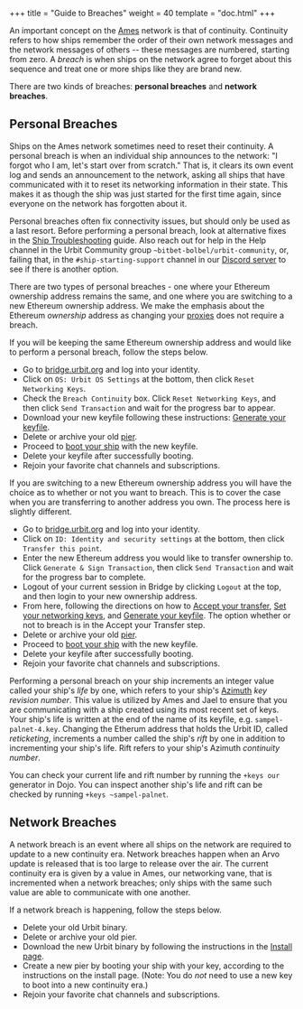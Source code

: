 +++
title = "Guide to Breaches"
weight = 40
template = "doc.html"
+++

An important concept on the [Ames](@/docs/arvo/ames/ames.md) network is that of continuity. Continuity refers to how ships remember the order of their own network messages and the network messages of others -- these messages are numbered, starting from zero. A _breach_ is when ships on the network agree to forget about this sequence and treat one or more ships like they are brand new.

There are two kinds of breaches: **personal breaches** and **network breaches**.

## Personal Breaches

Ships on the Ames network sometimes need to reset their continuity. A personal breach is when an individual ship announces to the network: "I forgot who I am, let's start over from scratch." That is, it clears its own event log and sends an announcement to the network, asking all ships that have communicated with it to reset its networking information in their state. This makes it as though the ship was just started for the first time again, since everyone on the network has forgotten about it.

Personal breaches often fix connectivity issues, but should only be used as a
last resort. Before performing a personal breach, look at alternative fixes in
the [Ship Troubleshooting](../ship-troubleshooting) guide. Also reach out for
help in the Help channel in the Urbit Community group
`~bitbet-bolbel/urbit-community`, or, failing that, in the
`#ship-starting-support` channel in our [Discord
server](https://discord.gg/n9xhMdz) to see if there is another option.

There are two types of personal breaches - one where your Ethereum ownership address
remains the same, and one where you are switching to a new Ethereum ownership
address. We make the emphasis about the Ethereum _ownership_ address as
changing your [proxies](@/docs/glossary/proxies.md) does not require a breach.

If you will be keeping the same Ethereum ownership address and would like to perform a
personal breach, follow the steps below.

- Go to [bridge.urbit.org](https://bridge.urbit.org) and log into your identity.
- Click on `OS: Urbit OS Settings` at the bottom, then click `Reset Networking Keys`.
- Check the `Breach Continuity` box. Click `Reset Networking Keys`, and then click `Send Transaction` and wait for the progress bar to appear.
- Download your new keyfile following these instructions: [Generate your
  keyfile](@/using/id/using-bridge.md#generate-your-keyfile).
- Delete or archive your old [pier](@/docs/glossary/pier.md).
- Proceed to [boot your ship](@/getting-started.md#boot-your-planet) with the new keyfile.
- Delete your keyfile after successfully booting.
- Rejoin your favorite chat channels and subscriptions.

If you are switching to a new Ethereum ownership address you will have the
choice as to whether or not you want to breach. This is to cover the case when
you are transferring to another address you own. The process here is slightly different.

- Go to [bridge.urbit.org](https://bridge.urbit.org) and log into your identity.
- Click on `ID: Identity and security settings` at the bottom, then click
  `Transfer this point`.
- Enter the new Ethereum address you would like to transfer ownership to. Click
  `Generate & Sign Transaction`, then click `Send Transaction` and wait for the
  progress bar to complete.
- Logout of your current session in Bridge by clicking `Logout` at the top, and
  then login to your new ownership address.
- From here, following the directions on how to [Accept your
  transfer](@/using/id/using-bridge.md#accept-your-transfer), [Set your
  networking keys](@/using/id/using-bridge.md#set-your-networking-keys),
  and [Generate your
  keyfile](@/using/id/using-bridge.md#generate-your-keyfile). The option
  whether or not to breach is in the Accept your Transfer step.
- Delete or archive your old [pier](@/docs/glossary/pier.md).
- Proceed to [boot your ship](@/getting-started.md#boot-your-planet) with the new keyfile.
- Delete your keyfile after successfully booting.
- Rejoin your favorite chat channels and subscriptions.

Performing a personal breach on your ship increments an integer value called
your ship's _life_ by one, which refers to your ship's [Azimuth](@/docs/azimuth/azimuth.md) _key
revision number_. This value is utilized by
Ames and Jael to ensure that you are
communicating with a ship created using its most recent set of keys. Your
ship's life is written at the end of the name of its keyfile, e.g.
`sampel-palnet-4.key`. Changing the Etherum address that holds the Urbit ID,
called _reticketing_, increments a number called the ship's _rift_ by one in
addition to incrementing your ship's life.
Rift refers to your ship's Azimuth _continuity number_.

You can check your current life and rift number by running the
`+keys our` generator in Dojo. You can inspect another ship's life and rift can be checked by
running `+keys ~sampel-palnet`.


## Network Breaches

A network breach is an event where all ships on the network are required to update to a new continuity era. Network breaches happen when an Arvo update is released that is too large to release over the air. The current continuity era is given by a value in Ames, our networking vane, that is incremented when a network breaches; only ships with the same such value are able to communicate with one another.

If a network breach is happening, follow the steps below.

- Delete your old Urbit binary.
- Delete or archive your old pier.
- Download the new Urbit binary by following the instructions in the [Install page](@/getting-started.md).
- Create a new pier by booting your ship with your key, according to the instructions on the install page. (Note: You do _not_ need to use a new key to boot into a new continuity era.)
- Rejoin your favorite chat channels and subscriptions.
